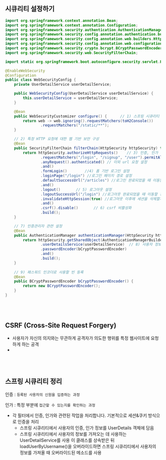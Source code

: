 ## 시큐리티 설정하기

```java
import org.springframework.context.annotation.Bean;
import org.springframework.context.annotation.Configuration;
import org.springframework.security.authentication.AuthenticationManager;
import org.springframework.security.config.annotation.authentication.builders.AuthenticationManagerBuilder;
import org.springframework.security.config.annotation.web.builders.HttpSecurity;
import org.springframework.security.config.annotation.web.configuration.WebSecurityCustomizer;
import org.springframework.security.crypto.bcrypt.BCryptPasswordEncoder;
import org.springframework.security.web.SecurityFilterChain;

import static org.springframework.boot.autoconfigure.security.servlet.PathRequest.toH2Console;

@EnableWebSecurity
@Configuration
public class WebSecurityConfig {
    private UserDetailService userDetailService;

    public WebSecurityConfig(UserDetailService userDetailService) {
        this.userDetailService = userDetailService;
    }

    @Bean
    public WebSecurityCustomizer configure() {      // 1) 스프링 시큐리티 기능 비활성화, 인증/인가 모든 곳에 적용 X
        return web -> web.ignoring().requestMatchers(toH2Console())
                .requestMatchers("/static/**");
    }

    // 2) 특정 HTTP 요청에 대한 웹 기반 보안 구성
    @Bean
    public SecurityFilterChain filterChain(HttpSecurity httpSecurity) throws Exception {
        return httpSecurity.authorizeHttpRequests()    // 3) 인증, 인가 설정
                .requestMatchers("/login", "/signup", "/user").permitAll() //url access 설정
                .anyRequest().authenticated() // 이외 url 요청 설정
                .and()
                .formLogin()        //4) 폼 기반 로그인 설정
                .loginPage("/login") //로그인 페이지 경로 설정
                .defaultSuccessUrl("/articles") //로그인 완료되었을 때 이동할 경로 설정
                .and()
                .logout()       // 5) 로그아웃 설정
                .logoutSuccessUrl("/login") //로그아웃 완료되었을 때 이동할 경로 설정
                .invalidateHttpSession(true) //로그아웃 이후에 세션을 삭제할지 여부 설정
                .and()
                .csrf().disable()       // 6) csrf 비활성화
                .build();
    }

    // 7) 인증관리자 관련 설정
    @Bean
    public AuthenticationManager authenticationManager(HttpSecurity httpSecurity, BCryptPasswordEncoder bCryptPasswordEncoder, UserDetailService userDetailService) {
        return httpSecurity.getSharedObject(AuthenticationManagerBuilder.class)
                .userDetailsService(userDetailService)  // 8) 사용자 정보 서비스 설정
                .passwordEncoder(bCryptPasswordEncoder)
                .and()
                .build();
    }
    
    // 9) 패스워드 인코더로 사용할 빈 등록 
    @Bean
    public BCryptPasswordEncoder bCryptPasswordEncoder() {
        return new BCryptPasswordEncoder();
    }
}
```

<br></br>
## CSRF (**Cross-Site Request Forgery)**

- 사용자가 자신의 의지와는 무관하게 공격자가 의도한 행위를 특정 웹사이트에 요청하게 하는 공격
- 
<br></br>
## 스프링 시큐리티 정리

인증 : `등록된 사용자의 신원을 입증하는 과정`

인가 : 특정 부분에 `접근할 수 있는지를 확인하는 과정`

- 각 필터에서 인증, 인가와 관련된 작업을 처리합니다. 기본적으로 세션&쿠키 방식으로 인증을 처리
    - 스프링 시큐리티에서 사용자의 인증, 인가 정보를 UserDetails 객체에 담음
    - 스프링 시큐리티에서 사용자의 정보를 가져오는 데 사용하는 UserDetailService를 사용 이 클래스를 상속받은 뒤 loadUserByUsername()을 오버라이드하면 스프링 시큐리티에서 사용자의 정보를 가져올 때 오버라이드된 메소드를 사용
